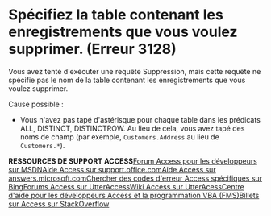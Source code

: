 
# Spécifiez la table contenant les enregistrements que vous voulez supprimer. (Erreur 3128)

Vous avez tenté d'exécuter une requête Suppression, mais cette requête ne spécifie pas le nom de la table contenant les enregistrements que vous voulez supprimer.

Cause possible :




- Vous n'avez pas tapé d'astérisque pour chaque table dans les prédicats ALL, DISTINCT, DISTINCTROW. Au lieu de cela, vous avez tapé des noms de champ (par exemple,  `Customers.Address` au lieu de `Customers.*`).
    

 **RESSOURCES DE SUPPORT ACCESS**[Forum Access pour les développeurs sur MSDN](https://social.msdn.microsoft.com/Forums/office/fr-fr/home?forum=accessdev)[Aide Access sur support.office.com](https://support.office.com/search/results?query=Access)[Aide Access sur answers.microsoft.com](http://answers.microsoft.com/fr-fr/office/forum/access?page=1&amp;tab=question&amp;status=all&amp;auth=1)[Chercher des codes d'erreur Access spécifiques sur Bing](http://www.bing.com/)[Forums Access sur UtterAccess](http://www.utteraccess.com/forum/index.php?act=idx)[Wiki Access sur UtterAcess](http://www.utteraccess.com/forum/index.php?act=idx)[Centre d'aide pour les développeurs Access et la programmation VBA (FMS)](http://www.fmsinc.com/MicrosoftAccess/developer/)[Billets sur Access sur StackOverflow](http://stackoverflow.com/questions/tagged/ms-access)
